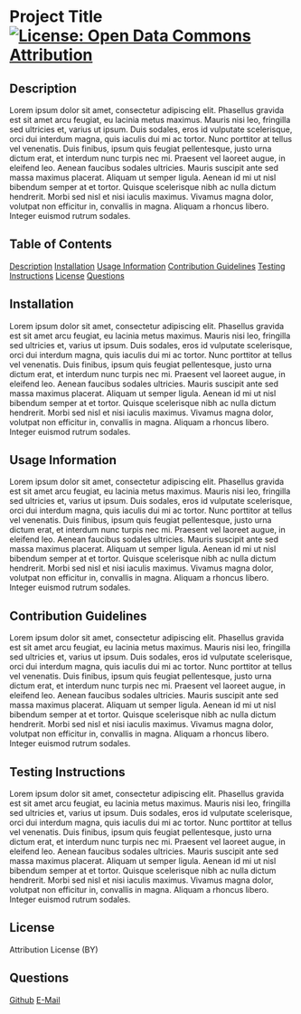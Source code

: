 # Project Title       [![License: Open Data Commons Attribution](https://img.shields.io/badge/License-ODC_BY-brightgreen.svg)](https://opendatacommons.org/licenses/by/)
## Description 
Lorem ipsum dolor sit amet, consectetur adipiscing elit. Phasellus gravida est sit amet arcu feugiat, eu lacinia metus maximus. Mauris nisi leo, fringilla sed ultricies et, varius ut ipsum. Duis sodales, eros id vulputate scelerisque, orci dui interdum magna, quis iaculis dui mi ac tortor. Nunc porttitor at tellus vel venenatis. Duis finibus, ipsum quis feugiat pellentesque, justo urna dictum erat, et interdum nunc turpis nec mi. Praesent vel laoreet augue, in eleifend leo. Aenean faucibus sodales ultricies. Mauris suscipit ante sed massa maximus placerat. Aliquam ut semper ligula. Aenean id mi ut nisl bibendum semper at et tortor. Quisque scelerisque nibh ac nulla dictum hendrerit. Morbi sed nisl et nisi iaculis maximus. Vivamus magna dolor, volutpat non efficitur in, convallis in magna. Aliquam a rhoncus libero. Integer euismod rutrum sodales. 
## Table of Contents 
[Description](#description)
[Installation](#installation)
[Usage Information](#usage-information)
[Contribution Guidelines](#contribution-guidelines)
[Testing Instructions](#testing-instructions)
[License](#license)
[Questions](#questions)
## Installation 
Lorem ipsum dolor sit amet, consectetur adipiscing elit. Phasellus gravida est sit amet arcu feugiat, eu lacinia metus maximus. Mauris nisi leo, fringilla sed ultricies et, varius ut ipsum. Duis sodales, eros id vulputate scelerisque, orci dui interdum magna, quis iaculis dui mi ac tortor. Nunc porttitor at tellus vel venenatis. Duis finibus, ipsum quis feugiat pellentesque, justo urna dictum erat, et interdum nunc turpis nec mi. Praesent vel laoreet augue, in eleifend leo. Aenean faucibus sodales ultricies. Mauris suscipit ante sed massa maximus placerat. Aliquam ut semper ligula. Aenean id mi ut nisl bibendum semper at et tortor. Quisque scelerisque nibh ac nulla dictum hendrerit. Morbi sed nisl et nisi iaculis maximus. Vivamus magna dolor, volutpat non efficitur in, convallis in magna. Aliquam a rhoncus libero. Integer euismod rutrum sodales. 
## Usage Information 
Lorem ipsum dolor sit amet, consectetur adipiscing elit. Phasellus gravida est sit amet arcu feugiat, eu lacinia metus maximus. Mauris nisi leo, fringilla sed ultricies et, varius ut ipsum. Duis sodales, eros id vulputate scelerisque, orci dui interdum magna, quis iaculis dui mi ac tortor. Nunc porttitor at tellus vel venenatis. Duis finibus, ipsum quis feugiat pellentesque, justo urna dictum erat, et interdum nunc turpis nec mi. Praesent vel laoreet augue, in eleifend leo. Aenean faucibus sodales ultricies. Mauris suscipit ante sed massa maximus placerat. Aliquam ut semper ligula. Aenean id mi ut nisl bibendum semper at et tortor. Quisque scelerisque nibh ac nulla dictum hendrerit. Morbi sed nisl et nisi iaculis maximus. Vivamus magna dolor, volutpat non efficitur in, convallis in magna. Aliquam a rhoncus libero. Integer euismod rutrum sodales. 
## Contribution Guidelines 
Lorem ipsum dolor sit amet, consectetur adipiscing elit. Phasellus gravida est sit amet arcu feugiat, eu lacinia metus maximus. Mauris nisi leo, fringilla sed ultricies et, varius ut ipsum. Duis sodales, eros id vulputate scelerisque, orci dui interdum magna, quis iaculis dui mi ac tortor. Nunc porttitor at tellus vel venenatis. Duis finibus, ipsum quis feugiat pellentesque, justo urna dictum erat, et interdum nunc turpis nec mi. Praesent vel laoreet augue, in eleifend leo. Aenean faucibus sodales ultricies. Mauris suscipit ante sed massa maximus placerat. Aliquam ut semper ligula. Aenean id mi ut nisl bibendum semper at et tortor. Quisque scelerisque nibh ac nulla dictum hendrerit. Morbi sed nisl et nisi iaculis maximus. Vivamus magna dolor, volutpat non efficitur in, convallis in magna. Aliquam a rhoncus libero. Integer euismod rutrum sodales. 
## Testing Instructions 
Lorem ipsum dolor sit amet, consectetur adipiscing elit. Phasellus gravida est sit amet arcu feugiat, eu lacinia metus maximus. Mauris nisi leo, fringilla sed ultricies et, varius ut ipsum. Duis sodales, eros id vulputate scelerisque, orci dui interdum magna, quis iaculis dui mi ac tortor. Nunc porttitor at tellus vel venenatis. Duis finibus, ipsum quis feugiat pellentesque, justo urna dictum erat, et interdum nunc turpis nec mi. Praesent vel laoreet augue, in eleifend leo. Aenean faucibus sodales ultricies. Mauris suscipit ante sed massa maximus placerat. Aliquam ut semper ligula. Aenean id mi ut nisl bibendum semper at et tortor. Quisque scelerisque nibh ac nulla dictum hendrerit. Morbi sed nisl et nisi iaculis maximus. Vivamus magna dolor, volutpat non efficitur in, convallis in magna. Aliquam a rhoncus libero. Integer euismod rutrum sodales. 
## License
Attribution License (BY)
## Questions 
[Github](github.com)
[E-Mail](email@proton.me)